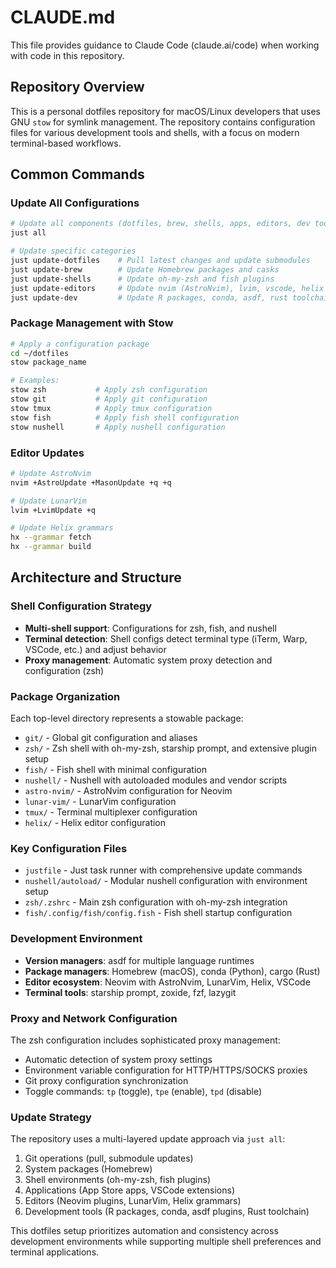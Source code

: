 # CLAUDE.md

This file provides guidance to Claude Code (claude.ai/code) when working with code in this repository.

## Repository Overview

This is a personal dotfiles repository for macOS/Linux developers that uses GNU `stow` for symlink management. The repository contains configuration files for various development tools and shells, with a focus on modern terminal-based workflows.

## Common Commands

### Update All Configurations
```bash
# Update all components (dotfiles, brew, shells, apps, editors, dev tools)
just all

# Update specific categories
just update-dotfiles    # Pull latest changes and update submodules
just update-brew        # Update Homebrew packages and casks
just update-shells      # Update oh-my-zsh and fish plugins
just update-editors     # Update nvim (AstroNvim), lvim, vscode, helix
just update-dev         # Update R packages, conda, asdf, rust toolchain
```

### Package Management with Stow
```bash
# Apply a configuration package
cd ~/dotfiles
stow package_name

# Examples:
stow zsh           # Apply zsh configuration
stow git           # Apply git configuration  
stow tmux          # Apply tmux configuration
stow fish          # Apply fish shell configuration
stow nushell       # Apply nushell configuration
```

### Editor Updates
```bash
# Update AstroNvim
nvim +AstroUpdate +MasonUpdate +q +q

# Update LunarVim  
lvim +LvimUpdate +q

# Update Helix grammars
hx --grammar fetch
hx --grammar build
```

## Architecture and Structure

### Shell Configuration Strategy
- **Multi-shell support**: Configurations for zsh, fish, and nushell
- **Terminal detection**: Shell configs detect terminal type (iTerm, Warp, VSCode, etc.) and adjust behavior
- **Proxy management**: Automatic system proxy detection and configuration (zsh)

### Package Organization
Each top-level directory represents a stowable package:
- `git/` - Global git configuration and aliases
- `zsh/` - Zsh shell with oh-my-zsh, starship prompt, and extensive plugin setup
- `fish/` - Fish shell with minimal configuration
- `nushell/` - Nushell with autoloaded modules and vendor scripts
- `astro-nvim/` - AstroNvim configuration for Neovim
- `lunar-vim/` - LunarVim configuration
- `tmux/` - Terminal multiplexer configuration
- `helix/` - Helix editor configuration

### Key Configuration Files
- `justfile` - Just task runner with comprehensive update commands
- `nushell/autoload/` - Modular nushell configuration with environment setup
- `zsh/.zshrc` - Main zsh configuration with oh-my-zsh integration
- `fish/.config/fish/config.fish` - Fish shell startup configuration

### Development Environment
- **Version managers**: asdf for multiple language runtimes
- **Package managers**: Homebrew (macOS), conda (Python), cargo (Rust)
- **Editor ecosystem**: Neovim with AstroNvim, LunarVim, Helix, VSCode
- **Terminal tools**: starship prompt, zoxide, fzf, lazygit

### Proxy and Network Configuration
The zsh configuration includes sophisticated proxy management:
- Automatic detection of system proxy settings
- Environment variable configuration for HTTP/HTTPS/SOCKS proxies
- Git proxy configuration synchronization
- Toggle commands: `tp` (toggle), `tpe` (enable), `tpd` (disable)

### Update Strategy
The repository uses a multi-layered update approach via `just all`:
1. Git operations (pull, submodule updates)
2. System packages (Homebrew)
3. Shell environments (oh-my-zsh, fish plugins)
4. Applications (App Store apps, VSCode extensions)
5. Editors (Neovim plugins, LunarVim, Helix grammars)
6. Development tools (R packages, conda, asdf plugins, Rust toolchain)

This dotfiles setup prioritizes automation and consistency across development environments while supporting multiple shell preferences and terminal applications.